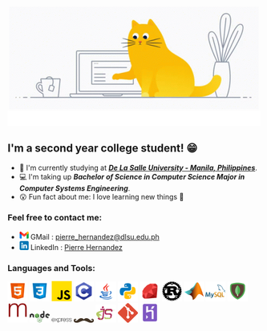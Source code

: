 <!-- Link stylesheet -->
<!--
<link rel="stylesheet" type="text/css" media="all" href="./css/header.css" />

<div class="header">
    <img src="https://c.tenor.com/LSDeBe2JAfoAAAAC/cat-coding.gif" alt="Cat tapping a laptop"><br>
    <div class="header">
        <h1 class="typewritten">Hi there, I'm Pierre Hernandez!</h1>
    </div>
</div>
<h1 align="center"><img src="./images/cat-coding.gif" alt="Cat tapping a laptop">
<br>Hi there, I'm Pierre Hernandez!</h1>
-->
<div align="center">
  <img src="./images/cat-coding.gif" alt="Cat tapping a laptop"><br>
  <img width="530" height="30" src="./svg/greetings.svg" alt="Greetings">
</div>

## I'm a second year college student! 😁
- 📗 I'm currently studying at ***[De La Salle University - Manila, Philippines]***.
- 💻 I'm taking up ***Bachelor of Science in Computer Science Major in Computer Systems Engineering***.
- 😮 Fun fact about me: I love learning new things 📖

### Feel free to contact me:
- [<img src="./images/gmail.png" width="18px">][pierre_hernandez@dlsu.edu.ph] GMail : [pierre_hernandez@dlsu.edu.ph]
- [<img src="./images/linkedin.png" width="18px">][Pierre Hernandez] LinkedIn : [Pierre Hernandez]

### Languages and Tools:
[<img src="./images/html5.png" alt="HTML" width="40px">][html]
[<img src="./images/css3.png"  alt="CSS" width="40px">][css]
[<img src="./images/js.png" alt="Javascript" width="40px">][javascript]
[<img src="./images/c.png" alt="C" width="40px">][c]
[<img src="./images/java.png" alt="Java" width="40px">][java]
[<img src="./images/python.png" alt="Python" width="40px">][python]
[<img src="./images/ruby.png" alt="Ruby" width="40px">][ruby]
[<img src="./images/rust.png" alt="Rust" width="40px">][rust]
[<img src="./images/matlablogo.png" alt="Matlab" width="40px">][matlab]
[<img src="./images/mysql.png" alt="MySQL" width="40px">][mysql]
[<img src="./images/mongodb.png" alt="MongoDB" width="40px">][mongodb]
[<img src="./images/mongoose.png" alt="Mongoose" width="40px">][mongoose]
[<img src="./images/nodejs.png" alt="NodeJS" width="40px">][nodejs]
[<img src="./images/expressjs.png" alt="ExpressJS" width="40px">][expressjs]
[<img src="./images/handlebarsjs.png" alt="HandlebarsJS" width="40px">][handlebars]
[<img src="./images/ejs.png" alt="EJS" width="40px">][ejs]
[<img src="./images/git.png" alt="Git" width="40px">][git]
[<img src="./images/heroku.png" alt="Heroku" width="40px">][heroku]


<!-- Links -->

[De La Salle University - Manila, Philippines]: https://www.dlsu.edu.ph/
[pierre_hernandez@dlsu.edu.ph]: mailto:pierre_hernandez@dlsu.edu.ph
[Pierre Hernandez]: www.linkedin.com/in/pierre-hernandez-b07048224
[html]: https://html.com/
[css]: https://www.w3schools.com/Css/
[javascript]: https://www.javascript.com/
[c]: https://www.cprogramming.com/
[java]: https://www.java.com/
[python]: https://www.python.org/
[ruby]: https://www.ruby-lang.org/en/
[rust]: https://www.rust-lang.org/
[matlab]: https://www.mathworks.com/products/matlab.html
[mysql]: https://www.mysql.com/
[mongodb]: https://www.mongodb.com/
[mongoose]: https://mongoosejs.com/
[nodejs]: https://nodejs.org/
[expressjs]: http://expressjs.com/
[handlebars]: https://handlebarsjs.com/
[ejs]: https://ejs.co/
[git]: https://git-scm.com/
[heroku]: https://www.heroku.com/
